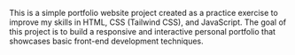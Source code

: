 This is a simple portfolio website project created as a practice exercise to improve my skills in HTML, CSS (Tailwind CSS), and JavaScript. The goal of this project is to build a responsive and interactive personal portfolio that showcases basic front-end development techniques.
